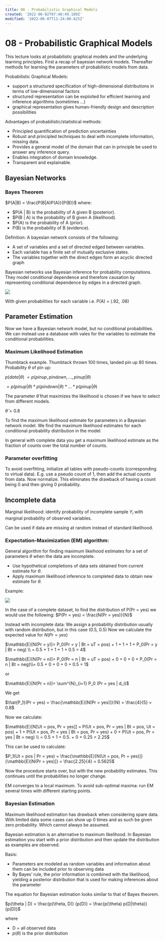 ```yaml
---
title: 08 - Probabilistic Graphical Models
created: '2022-06-02T07:48:49.189Z'
modified: '2022-06-07T11:24:00.625Z'
---
```


# 08 - Probabilistic Graphical Models
This lecture looks at probabilistic graphical models and the underlying learning principles. First a recap of bayesian network models. Thereafter methods for learning the parameters of probabilistic models from data.

Probabilistic Graphical Models:
- support a structured specification of high-dimensional distributions in terms of low-dimensional factors
- structured representation can be exploited for efficient learning and inference algorithms (sometimes ...)
- graphical representation gives human-friendly design and description possibilities

Advantages of probabilistic/statistical methods:
- Principled quantification of prediction uncertainties
- Robust and principled techniques to deal with incomplete information, missing data. 
- Provides a general model of the domain that can in principle be used to answer any inference query.
- Enables integration of domain knowledge. 
- Transparent and explainable.

## Bayesian Networks

### Bayes Theorem
 $P(A|B) = \frac{P(B|A)P(A)}{P(B)}$
 where: 
 - $P(A | B) is the probability of A given B (posterior).
 - $P(B | A) is the probability of B given A (likelihood).
 - $P(A) is the probability of A (prior).
 - P(B) is the probability of B (evidence).

Definition: A bayesian network consists of the following:
- A set of variables and a set of directed edged between variables.
- Each variable has a finite set of mutually exclusive states.
- The variables together with the direct edges form an acyclic directed graph

Bayesian networks use Bayesian inference for probability computations. They model conditional dependence and therefore causation by representing conditional dependence by edges in a directed graph.

![](@attachment/bayesianex.png)

With given probabilities for each variable i.e. P(A) = (.92, .08)

## Parameter Estimation
Now we have a Bayesian network model, but no conditional probabilities. We can instead use a database with vales for the variables to estimate the conditional probabilities.

### Maximum Likelihood Estimation
Thumbtack example. Thumbtack thrown 100 times, landed pin up 80 times.
Probability $\theta$ of pin up:

$p(data| \theta )$ 
$= p(pin up, pin down,..., pin up| \theta )$
                 
 $= p(pin up| \theta )*p(pin down| \theta )*...*p(pin up| \theta )$

The parameter $\hat{\theta}$ that maximizes the likelihood is chosen if we have to select from different models.

$\hat{\theta} = 0.8$

To find the maximum likelihood estimate for parameters in a Bayesian network model. We find the maximum likelihood estimates for each conditional probability distribution in the model.

In general with complete data you get a maximum likelihood estimate as the fraction of counts over the total number of counts.

### Parameter overfitting
To avoid overfitting, initialize all tables with pseudo-counts (corresponding to virtual data). E.g. use a pseudo count of 1, then add the actual counts from data. Now normalize. This eliminates the drawback of having a count being 0 and then giving 0 probability.

## Incomplete data
Marginal likelihood: identify probability of incomplete sample $Y_i$ with marginal probability of observed variables.

Can be used if data are missing at random instead of standard likelihood.

### Expectation-Maximization (EM) algorithm:
General algorithm for finding maximum likeihood estimates for a set of parameters $\theta$ when the data are incomplete.
- Use hypothetical completions of data sets obtained from current estimate for $\theta$.
- Apply maximum likelihood inference to completed data to obtain new estimate for $\theta$.

Example:

![](@attachment/EMexam.png)

In the case of a complete dataset, to find the distribution of P(Pr = yes) we would use the following:
$P(Pr = yes) = \frac{N(Pr = yes)}{N}$

Instead with incomplete data:
We assign a probability distribution usually with random distribution, but in this case (0.5, 0.5)
Now we calculate the expected value for $N(Pr = yes)$

$\mathbb{E}[N(Pr = y)]= P_0(Pr = y | Bt = uT = pos) + 1 + 1 + 1 + P_0(Pr = y | Bt = neg) \\ = 0.5 + 1 + 1 + 1 + 0.5 = 4$

$\mathbb{E}[N(Pr = n)]= P_0(Pr = n | Bt = uT = pos) + 0 + 0 + 0 + P_0(Pr = n | Bt = neg)\\= 0.5 + 0 + 0 + 0 + 0.5 = 1$

or

$\mathbb{E}[N(Pr = n)]= \sum^{N}_{i=1} P_0 (Pr = yes | d_i)$

We get

$\hat{P_1}(Pr = yes) = \frac{\mathbb{E}[N(Pr = yes)]}{N} = \frac{4}{5} = 0.8$

Now we calculate:

$\mathbb{E}[N[Ut = pos, Pr = yes]] = P(Ut = pos, Pr = yes | Bt = pos, Ut = pos) + 1 + P(Ut = pos, Pr = yes | Bt = pos, Pr = yes) + 0 + P(Ut = pos, Pr = yes | Bt = neg) \\ = 0.5 + 1 + 0.5. + 0 + 0.25 = 2.25$

This can be used to calculate:

$P_1(Ut = pos | Pr = yes) = \frac{\mathbb{E}[N(Ut = pos, Pr = yes)]}{\mathbb{E}[N(Pr = yes)]} = \frac{2.25}{4} = 0.5625$

Now the procedure starts over, but with the new probability estimates. This continues until the probabilities no longer change.

EM converges to a local maximum. To avoid sub-optimal maxima: run EM several times with different starting points.


### Bayesian Estimation
Maximum likelihood estimation has drawback when considering spare data. With limited data some cases can show up 0 times and as such be given zero probability. Which cannot always be assumed.

Bayesian estimation is an alternative to maximum likelihood.
In Bayesian estimation you start with a prior distribution and then update the distribution as examples are observed.

Basis:
- Parameters are modeled as random variables and information about them can be included prior to observing data
- By Bayes’ rule, the prior information is combined with the likelihood, yielding a posterior distribution that is used for making inferences about the parameter

The equation for Bayesian estimation looks similar to that of Bayes theorem.

$p(\theta | D) = \frac{p(\theta, D)} {p(D)} = \frac{p(\theta) p(D|\theta)}{p(D)}$

where
- D = all observed data
- $p(\theta)$ is the prior distribution
